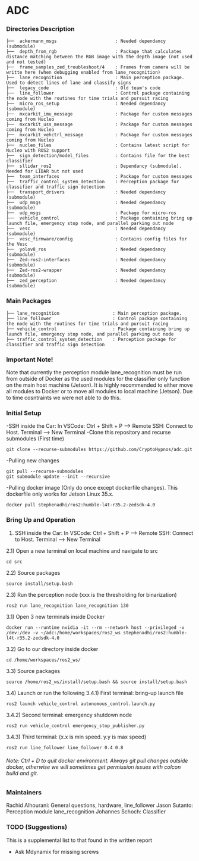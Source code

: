 # ADC

### Directories Description
    ├──  ackermann_msgs                      : Needed dependancy (submodule)
    ├──  depth_from_rgb                      : Package that calculates distance matching between the RGB image with the depth image (not used and not tested)
    ├──  frame_samples_zed_troubleshoot/4    : Frames from camera will be writte here (when debugging enabled from lane_recognition)
    ├──  lane_recognition                    : Main perception package. Used to detect lines of lane and classify signs
    ├──  legacy_code                         : Old team's code
    ├──  line_follower                       : Control package containing the node with the routines for time trials and pursuit racing
    ├──  micro_ros_setup                     : Needed dependancy (submodule)
    ├──  mxcarkit_imu_message                : Package for custom messages coming from Nucleo
    ├──  mxcarkit_uss_message                : Package for custom messages coming from Nucleo
    ├──  mxcarkit_vehctrl_message            : Package for custom messages coming from Nucleo
    ├──  nucleo_files                        : Contains latest script for Nucleo with ROS2 support
    ├──  sign_detection/model_files          : Contains file for the best classifier
    ├──  sllidar_ros2                        : Dependancy (submodule). Needed for LIDAR but not used
    ├──  team_interfaces                     : Package for custom messages
    ├──  traffic_control_system_detection    : Perception package for classifier and traffic sign detection
    ├──  transport_drivers                   : Needed dependancy (submodule)
    ├──  udp_msgs                            : Needed dependancy (submodule)
    ├──  udp_msgs                            : Package for micro-ros
    ├──  vehicle_control                     : Package containing bring up launch file, emergency stop node, and parallel parking out node
    ├──  vesc                                : Needed dependancy (submodule)
    ├──  vesc_firmware/config                : Contains config files for the Vesc
    ├──  yolov8_ros                          : Needed dependancy (submodule)
    ├──  Zed-ros2-interfaces                 : Needed dependancy (submodule)
    ├──  Zed-ros2-wrapper                    : Needed dependancy (submodule)
    ├──  zed_perception                      : Needed dependancy (submodule)

    
### Main Packages

    ├── lane_recognition                    : Main perception package.
    ├── line_follower                       : Control package containing the node with the routines for time trials and pursuit racing
    ├── vehicle_control                     : Package containing bring up launch file, emergency stop node, and parallel parking out node
    ├── traffic_control_system_detection    : Perception package for classifier and traffic sign detection

    
### Important Note!
Note that currently the perception module lane_recognition must be run from outside of Docker as the used modules for the classifier only function on the main host machine (Jetson). It is highly recommended to either move all modules to Docker or to move all modules to local machine (Jetson). Due to time cosntraints we were not able to do this.

### Initial Setup
-SSH inside the Car: In VSCode: Ctrl + Shift + P --> Remote SSH: Connect to Host. Terminal --> New Terminal
-Clone this repository and recurse submodules (First time)
    
    git clone --recurse-submodules https://github.com/CryptoHypnos/adc.git

-Pulling new changes

    git pull --recurse-submodules
    git submodule update --init --recursive

-Pulling docker image (Only do once except dockerfile changes). This dockerfile only works for Jetson Linux 35.x.

    docker pull stephenadhi/ros2:humble-l4t-r35.2-zedsdk-4.0
    
### Bring Up and Operation
1) SSH inside the Car: In VSCode: Ctrl + Shift + P --> Remote SSH: Connect to Host. Terminal --> New Terminal

2.1) Open a new terminal on local machine and navigate to src

    cd src
2.2) Source packages

    source install/setup.bash
2.3) Run the perception node (xxx is the thresholding for binarization) 

    ros2 run lane_recognition lane_recognition 130
3.1) Open 3 new terminals inside Docker

    docker run --runtime nvidia -it --rm --network host --privileged -v /dev:/dev -v ~/adc:/home/workspaces/ros2_ws stephenadhi/ros2:humble-l4t-r35.2-zedsdk-4.0

3.2) Go to our directory inside docker

    cd /home/workspaces/ros2_ws/
3.3) Source packages

    source /home/ros2_ws/install/setup.bash && source install/setup.bash
3.4) Launch or run the following
3.4.1) First terminal: bring-up launch file

    ros2 launch vehicle_control autonomous_control.launch.py 
3.4.2) Second terminal: emergency shutdown node

    ros2 run vehicle_control emergency_stop_publisher.py 
3.4.3) Third terminal: (x.x is min speed. y.y is max speed)
    
    ros2 run line_follower line_follower 0.4 0.8

###### Note: Ctrl + D to quit docker environment. Always git pull changes outside docker, otherwise we will sometimes get permission issues with colcon build and git.

   
### Maintainers
Rachid Alhourani: General questions, hardware, line_follower
Jason Sutanto: Perception module lane_recognition
Johannes Schoch: Classifier

 ### TODO (Suggestions)
 This is a supplemental list to that found in the written report
- Ask Mdynamix for missing screws
